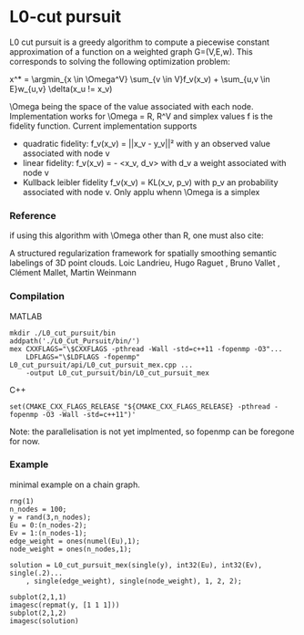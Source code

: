 # L0-cut pursuit

L0 cut pursuit is a greedy algorithm to compute a piecewise constant approximation of a function on a weighted graph G=(V,E,w).
This corresponds to solving the following optimization problem:

x^* = \argmin_{x \in \Omega^V} \sum_{v \in V}f_v(x_v) + \sum_{u,v \in E}w_{u,v} \delta(x_u != x_v)

\Omega being the space of the value associated with each node. Implementation works for \Omega = R, R^V and simplex values
f is the fidelity function. Current implementation supports 
  - quadratic fidelity: f_v(x_v) = ||x_v - y_v||² with y an observed value associated with node v
  - linear fidelity: f_v(x_v) = - <x_v, d_v> with d_v a weight associated with node v
  - Kullback leibler fidelity f_v(x_v) = KL(x_v, p_v) with p_v an probability associated with node v. Only applu whenn \Omega is a simplex

### Reference
if using this algorithm with \Omega other than R, one must also cite:

A structured regularization framework for spatially smoothing semantic labelings of 3D point clouds.
Loic Landrieu, Hugo Raguet , Bruno Vallet , Clément Mallet, Martin Weinmann

### Compilation
MATLAB
```
mkdir ./L0_cut_pursuit/bin
addpath('./L0_Cut_Pursuit/bin/')
mex CXXFLAGS="\$CXXFLAGS -pthread -Wall -std=c++11 -fopenmp -O3"...
    LDFLAGS="\$LDFLAGS -fopenmp" L0_cut_pursuit/api/L0_cut_pursuit_mex.cpp ...
    -output L0_cut_pursuit/bin/L0_cut_pursuit_mex
```    
C++
```
set(CMAKE_CXX_FLAGS_RELEASE "${CMAKE_CXX_FLAGS_RELEASE} -pthread -fopenmp -O3 -Wall -std=c++11")'
```

Note: the parallelisation is not yet implmented, so fopenmp can be foregone for now.

 ### Example
 
minimal example on a chain graph.
```
rng(1)
n_nodes = 100;
y = rand(3,n_nodes);
Eu = 0:(n_nodes-2);
Ev = 1:(n_nodes-1);
edge_weight = ones(numel(Eu),1);
node_weight = ones(n_nodes,1);

solution = L0_cut_pursuit_mex(single(y), int32(Eu), int32(Ev), single(.2)...
    , single(edge_weight), single(node_weight), 1, 2, 2);

subplot(2,1,1)
imagesc(repmat(y, [1 1 1]))
subplot(2,1,2)
imagesc(solution)
```
